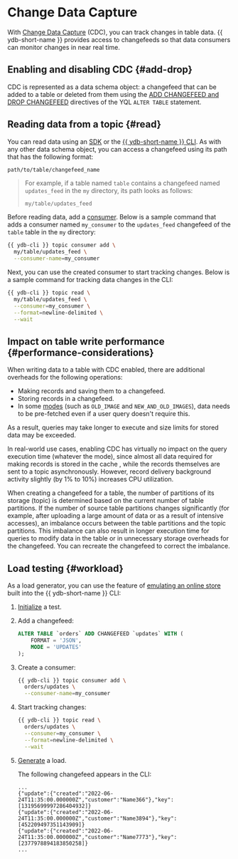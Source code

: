 # Change Data Capture

With [Change Data Capture](../concepts/cdc.md) (CDC), you can track changes in table data. {{ ydb-short-name }} provides access to changefeeds so that data consumers can monitor changes in near real time.

## Enabling and disabling CDC {#add-drop}

CDC is represented as a data schema object: a changefeed that can be added to a table or deleted from them using the [ADD CHANGEFEED and DROP CHANGEFEED](../yql/reference/syntax/alter_table.md#changefeed) directives of the YQL `ALTER TABLE` statement.

## Reading data from a topic {#read}

You can read data using an [SDK](../reference/ydb-sdk/) or the [{{ ydb-short-name }} CLI](../reference/ydb-cli/). As with any other data schema object, you can access a changefeed using its path that has the following format:

```txt
path/to/table/changefeed_name
```

> For example, if a table named `table` contains a changefeed named `updates_feed` in the `my` directory, its path looks as follows:
>
> ```text
> my/table/updates_feed
> ```

Before reading data, add a [consumer](../concepts/topic.md#consumer). Below is a sample command that adds a consumer named `my_consumer` to the `updates_feed` changefeed of the `table` table in the `my` directory:

```bash
{{ ydb-cli }} topic consumer add \
  my/table/updates_feed \
  --consumer-name=my_consumer
```

Next, you can use the created consumer to start tracking changes. Below is a sample command for tracking data changes in the CLI:

```bash
{{ ydb-cli }} topic read \
  my/table/updates_feed \
  --consumer=my_consumer \
  --format=newline-delimited \
  --wait
```

## Impact on table write performance {#performance-considerations}

When writing data to a table with CDC enabled, there are additional overheads for the following operations:

* Making records and saving them to a changefeed.
* Storing records in a changefeed.
* In some [modes](../yql/reference/syntax/alter_table.md#changefeed-options) (such as `OLD_IMAGE` and `NEW_AND_OLD_IMAGES`), data needs to be pre-fetched even if a user query doesn't require this.

As a result, queries may take longer to execute and size limits for stored data may be exceeded.

In real-world use cases, enabling CDC has virtually no impact on the query execution time (whatever the mode), since almost all data required for making records is stored in the cache , while the records themselves are sent to a topic asynchronously. However, record delivery background activity slightly (by 1% to 10%) increases CPU utilization.

When creating a changefeed for a table, the number of partitions of its storage (topic) is determined based on the current number of table partitions. If the number of source table partitions changes significantly (for example, after uploading a large amount of data or as a result of intensive accesses), an imbalance occurs between the table partitions and the topic partitions. This imbalance can also result in longer execution time for queries to modify data in the table or in unnecessary storage overheads for the changefeed. You can recreate the changefeed to correct the imbalance.

## Load testing {#workload}

As a load generator, you can use the feature of [emulating an online store](../reference/ydb-cli/commands/workload/stock) built into the {{ ydb-short-name }} CLI:

1. [Initialize](../reference/ydb-cli/commands/workload/stock#init) a test.
1. Add a changefeed:

   ```sql
   ALTER TABLE `orders` ADD CHANGEFEED `updates` WITH (
       FORMAT = 'JSON',
       MODE = 'UPDATES'
   );
   ```

1. Create a consumer:

   ```bash
   {{ ydb-cli }} topic consumer add \
     orders/updates \
     --consumer-name=my_consumer
   ```

1. Start tracking changes:

   ```bash
   {{ ydb-cli }} topic read \
     orders/updates \
     --consumer=my_consumer \
     --format=newline-delimited \
     --wait
   ```

1. [Generate](../reference/ydb-cli/commands/workload/stock#run) a load.

   The following changefeed appears in the CLI:

   ```text
   ...
   {"update":{"created":"2022-06-24T11:35:00.000000Z","customer":"Name366"},"key":[13195699997286404932]}
   {"update":{"created":"2022-06-24T11:35:00.000000Z","customer":"Name3894"},"key":[452209497351143909]}
   {"update":{"created":"2022-06-24T11:35:00.000000Z","customer":"Name7773"},"key":[2377978894183850258]}
   ...
   ```
